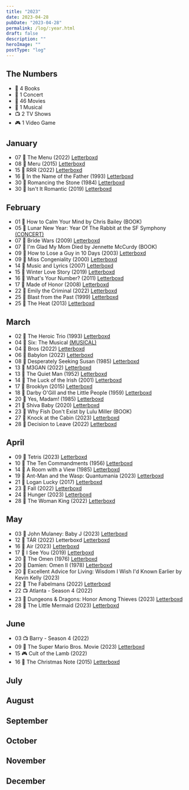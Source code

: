 ```yaml
---
title: "2023"
date: 2023-04-28
pubDate: "2023-04-28"
permalink: /log/:year.html
draft: false
description: ""
heroImage: ""
postType: "log"
---
```


## The Numbers

- 📕 4 Books
- 🎵 1 Concert
- 🎥 46 Movies
- 🎤 1 Musical
- 📺 2 TV Shows
- 🎮 1 Video Game

## January

- 07 🎥 The Menu (2022) [Letterboxd](https://boxd.it/lScm)
- 08 🎥 Meru (2015) [Letterboxd](https://boxd.it/aixm)
- 15 🎥 RRR (2022) [Letterboxd](https://boxd.it/ljDs)
- 16 🎥 In the Name of the Father (1993) [Letterboxd](https://boxd.it/20I6)
- 30 🎥 Romancing the Stone (1984) [Letterboxd](https://boxd.it/1YXS)
- 30 🎥 Isn't It Romantic (2019) [Letterboxd](https://boxd.it/g1jE)

## February

- 01 📕 How to Calm Your Mind by Chris Bailey (BOOK)
- 05 🎵 Lunar New Year: Year Of The Rabbit at the SF Symphony [(CONCERT)](https://www.sfsymphony.org/Buy-Tickets/2022-23/LNY-Year-of-the-Rabbit)
- 07 🎥 Bride Wars (2009) [Letterboxd](https://boxd.it/1W3I)
- 07 📕 I'm Glad My Mom Died by Jennette McCurdy (BOOK)
- 09 🎥 How to Lose a Guy in 10 Days (2003) [Letterboxd](https://boxd.it/1XwG)
- 09 🎥 Miss Congeniality (2000) [Letterboxd](https://boxd.it/28GM)
- 14 🎥 Music and Lyrics (2007) [Letterboxd](https://boxd.it/1Usw)
- 15 🎥 Winter Love Story (2019) [Letterboxd](https://boxd.it/kV5m)
- 16 🎥 What's Your Number? (2011) [Letterboxd](https://boxd.it/6P4)
- 17 🎥 Made of Honor (2008) [Letterboxd](https://boxd.it/1VsC)
- 22 🎥 Emily the Criminal (2022) [Letterboxd](https://boxd.it/wBOq)
- 25 🎥 Blast from the Past (1999) [Letterboxd](https://boxd.it/1ToS)
- 25 🎥 The Heat (2013) [Letterboxd](https://boxd.it/4p9a)

## March

- 02 🎥 The Heroic Trio (1993) [Letterboxd](https://boxd.it/TYu)
- 04 🎤 Six: The Musical [(MUSICAL)](https://sixonbroadway.com/)
- 04 🎥 Bros (2022) [Letterboxd](https://boxd.it/mJZw)
- 06 🎥 Babylon (2022) [Letterboxd](https://boxd.it/mM02)
- 08 🎥 Desperately Seeking Susan (1985) [Letterboxd](https://boxd.it/20xi)
- 13 🎥 M3GAN (2022) [Letterboxd](https://boxd.it/jxmG)
- 13 🎥 The Quiet Man (1952) [Letterboxd](https://boxd.it/25Iq)
- 14 🎥 The Luck of the Irish (2001) [Letterboxd](https://boxd.it/Obs)
- 17 🎥 Brooklyn (2015) [Letterboxd](https://boxd.it/5bdk)
- 18 🎥 Darby O'Gill and the Little People (1959) [Letterboxd](https://boxd.it/1G7Y)
- 20 🎥 Yes, Madam! (1985) [Letterboxd](https://boxd.it/13EE)
- 21 🎥 Shiva Baby (2020) [Letterboxd](https://boxd.it/oIv0)
- 23 📕 Why Fish Don't Exist by Lulu Miller (BOOK)
- 27 🎥 Knock at the Cabin (2023) [Letterboxd](https://boxd.it/npL2)
- 28 🎥 Decision to Leave (2022) [Letterboxd](https://boxd.it/qp9e)

## April

- 09 🎥 Tetris (2023) [Letterboxd](https://boxd.it/rePK)
- 10 🎥 The Ten Commandments (1956) [Letterboxd](https://boxd.it/21mg)
- 14 🎥 A Room with a View (1985) [Letterboxd](https://boxd.it/1UfC)
- 19 🎥 Ant-Man and the Wasp: Quantumania (2023) [Letterboxd](https://boxd.it/nL2y)
- 21 🎥 Logan Lucky (2017) [Letterboxd](https://boxd.it/dZrs)
- 23 🎥 Fall (2022) [Letterboxd](https://boxd.it/Bf6G)
- 24 🎥 Hunger (2023) [Letterboxd](https://boxd.it/ExzM)
- 28 🎥 The Woman King (2022) [Letterboxd](https://boxd.it/4bhOGB)

## May

- 03 🎥 John Mulaney: Baby J (2023) [Letterboxd](https://boxd.it/4e7EFb)
- 12 🎥 TÁR (2022) Letterboxd [Letterboxd](https://boxd.it/4fjasz)
- 16 🎥 Air (2023) [Letterboxd](https://boxd.it/4fDmPl)
- 17 🎥 I See You (2019) [Letterboxd](https://boxd.it/4fWZff)
- 20 🎥 The Omen (1976) [Letterboxd](https://boxd.it/4gxMeH)
- 20 🎥 Damien: Omen II (1978) [Letterboxd](https://boxd.it/4gxMpv)
- 20 📕 Excellent Advice for Living: Wisdom I Wish I'd Known Earlier by Kevin Kelly (2023)
- 22 🎥 The Fabelmans (2022) [Letterboxd](https://boxd.it/4h0K3F)
- 22 📺 Atlanta - Season 4 (2022)
- 23 🎥 Dungeons & Dragons: Honor Among Thieves (2023) [Letterboxd](https://boxd.it/4hujTf)
- 28 🎥 The Little Mermaid (2023) [Letterboxd](https://boxd.it/4iBopx)

## June

- 03 📺 Barry - Season 4 (2022)
- 09 🎥 The Super Mario Bros. Movie (2023) [Letterboxd](https://boxd.it/i8C8)
- 15 🎮 Cult of the Lamb (2022)
- 16 🎥 The Christmas Note (2015) [Letterboxd](https://boxd.it/cNbq)

## July

## August

## September

## October

## November

## December

